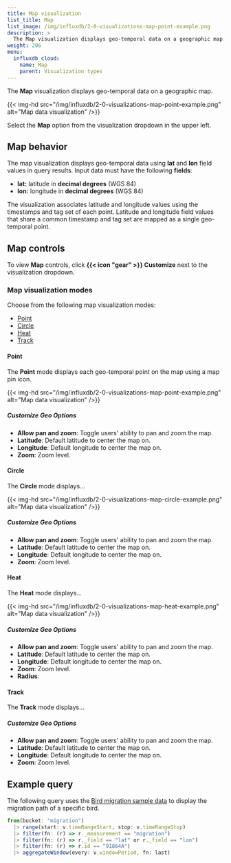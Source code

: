 ```yaml
---
title: Map visualization
list_title: Map
list_image: /img/influxdb/2-0-visualizations-map-point-example.png
description: >
  The Map visualization displays geo-temporal data on a geographic map.
weight: 206
menu:
  influxdb_cloud:
    name: Map
    parent: Visualization types
---
```


The **Map** visualization displays geo-temporal data on a geographic map.

{{< img-hd src="/img/influxdb/2-0-visualizations-map-point-example.png" alt="Map data visualization" />}}

Select the **Map** option from the visualization dropdown in the upper left.

## Map behavior
The map visualization displays geo-temporal data using **lat** and **lon** field values in query results.
Input data must have the following **fields**:

- **lat:** latitude in **decimal degrees** (WGS 84)
- **lon:** longitude in **decimal degrees** (WGS 84)

The visualization associates latitude and longitude values using the timestamps and tag set of each point.
Latitude and longitude field values that share a common timestamp and tag set are mapped as a single geo-temporal point.

## Map controls
To view **Map** controls, click **{{< icon "gear" >}} Customize** next to the visualization dropdown.

### Map visualization modes
Choose from the following map visualization modes:

- [Point](#point)
- [Circle](#circle)
- [Heat](#heat)
- [Track](#track)

#### Point
The **Point** mode displays each geo-temporal point on the map using a map pin icon.

{{< img-hd src="/img/influxdb/2-0-visualizations-map-point-example.png" alt="Map data visualization" />}}

##### Customize Geo Options
- **Allow pan and zoom**: Toggle users' ability to pan and zoom the map.
- **Latitude**: Default latitude to center the map on.
- **Longitude**: Default longitude to center the map on.
- **Zoom**: Zoom level.

#### Circle
The **Circle** mode displays... <!-- NEED CONTENT -->

{{< img-hd src="/img/influxdb/2-0-visualizations-map-circle-example.png" alt="Map data visualization" />}}

##### Customize Geo Options
- **Allow pan and zoom**: Toggle users' ability to pan and zoom the map.
- **Latitude**: Default latitude to center the map on.
- **Longitude**: Default longitude to center the map on.
- **Zoom**: Zoom level.

#### Heat
The **Heat** mode displays... <!-- NEED CONTENT -->

{{< img-hd src="/img/influxdb/2-0-visualizations-map-heat-example.png" alt="Map data visualization" />}}

##### Customize Geo Options
- **Allow pan and zoom**: Toggle users' ability to pan and zoom the map.
- **Latitude**: Default latitude to center the map on.
- **Longitude**: Default longitude to center the map on.
- **Zoom**: Zoom level.
- **Radius**:

#### Track
The **Track** mode displays... <!-- NEED CONTENT -->

<!-- insert image -->

##### Customize Geo Options
- **Allow pan and zoom**: Toggle users' ability to pan and zoom the map.
- **Latitude**: Default latitude to center the map on.
- **Longitude**: Default longitude to center the map on.
- **Zoom**: Zoom level.

## Example query
The following query uses the [Bird migration sample data](/influxdb/cloud/reference/sample-data/#bird-migration-sample-data)
to display the migration path of a specific bird.

```js
from(bucket: "migration")
  |> range(start: v.timeRangeStart, stop: v.timeRangeStop)
  |> filter(fn: (r) => r._measurement == "migration")
  |> filter(fn: (r) => r._field == "lat" or r._field == "lon")
  |> filter(fn: (r) => r.id == "91864A")  
  |> aggregateWindow(every: v.windowPeriod, fn: last)
```
